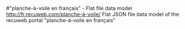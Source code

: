 #"planche-à-voile en français" - Flat file data model
http://fr.recuweb.com/planche-à-voile/
Flat JSON file data model of the recuweb portal "planche-à-voile en français"
